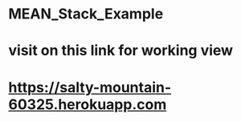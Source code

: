 # MEAN_Stack_Example
# visit on this link for working view
# https://salty-mountain-60325.herokuapp.com
